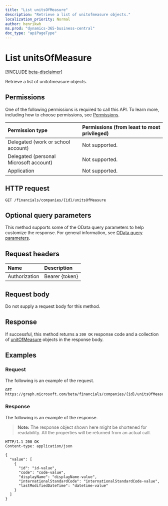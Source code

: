 ```yaml
---
title: "List unitsOfMeasure"
description: "Retrieve a list of unitofmeasure objects."
localization_priority: Normal
author: henrikwh
ms.prod: "dynamics-365-business-central"
doc_type: "apiPageType"
---
```


# List unitsOfMeasure

[!INCLUDE [beta-disclaimer](../../includes/beta-disclaimer.md)]

Retrieve a list of unitofmeasure objects.

## Permissions

One of the following permissions is required to call this API. To learn more, including how to choose permissions, see [Permissions](/graph/permissions-reference).

| Permission type                        | Permissions (from least to most privileged) |
|:---------------------------------------|:--------------------------------------------|
| Delegated (work or school account)     | Not supported. |
| Delegated (personal Microsoft account) | Not supported. |
| Application                            | Not supported. |

## HTTP request

<!-- { "blockType": "ignored" } -->

```http
GET /financials/companies/{id}/unitsOfMeasure
```

## Optional query parameters

This method supports some of the OData query parameters to help customize the response. For general information, see [OData query parameters](/graph/query-parameters).

## Request headers

| Name      |Description|
|:----------|:----------|
| Authorization | Bearer {token} |

## Request body

Do not supply a request body for this method.

## Response

If successful, this method returns a `200 OK` response code and a collection of [unitOfMeasure](../resources/dynamics-unitofmeasure.md) objects in the response body.

## Examples

### Request

The following is an example of the request.
<!-- {
  "blockType": "request",
  "name": "get_unitsofmeasure"
}-->

```http
GET https://graph.microsoft.com/beta/financials/companies/{id}/unitsOfMeasure
```

### Response

The following is an example of the response.

> **Note:** The response object shown here might be shortened for readability. All the properties will be returned from an actual call.

<!-- {
  "blockType": "response",
  "truncated": true,
  "@odata.type": "microsoft.graph.unitOfMeasure",
  "isCollection": true
} -->

```http
HTTP/1.1 200 OK
Content-type: application/json

{
  "value": [
    {
      "id": "id-value",
      "code": "code-value",
      "displayName": "displayName-value",
      "internationalStandardCode": "internationalStandardCode-value",
      "lastModifiedDateTime": "datetime-value"
    }
  ]
}
```

<!-- uuid: 16cd6b66-4b1a-43a1-adaf-3a886856ed98
2019-02-04 14:57:30 UTC -->
<!-- {
  "type": "#page.annotation",
  "description": "List unitsOfMeasure",
  "keywords": "",
  "section": "documentation",
  "tocPath": ""
}-->